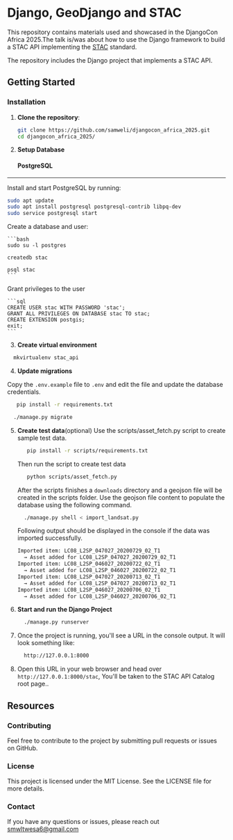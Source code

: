 # Django, GeoDjango and STAC

This repository contains materials used and showcased in the DjangoCon Africa 2025.The talk is/was about
how to use the Django framework to build a STAC API implementing the [STAC](https://stacspec.org/) standard.


The repository includes the Django project that implements a STAC API.



## Getting Started

### Installation

1. **Clone the repository**:
   ```bash
   git clone https://github.com/samweli/djangocon_africa_2025.git
   cd djangocon_africa_2025/
   ```

2. **Setup Database**
   #### PostgreSQL
__________

Install and start PostgreSQL by running:

 ```bash
 sudo apt update
 sudo apt install postgresql postgresql-contrib libpq-dev
 sudo service postgresql start
```


Create a database and user:

    ```bash
    sudo su -l postgres
  
    createdb stac
    
    psql stac
    ```

Grant privileges to the user

    ```sql
    CREATE USER stac WITH PASSWORD 'stac';
    GRANT ALL PRIVILEGES ON DATABASE stac TO stac;
    CREATE EXTENSION postgis;
    exit;
    ```


3. **Create virtual environment**

```bash
  mkvirtualenv stac_api
```
4. **Update migrations**

Copy the `.env.example` file to `.env` and 
edit the file and update the database credentials.


   ```bash
      pip install -r requirements.txt
   ```

   ```bash
     ./manage.py migrate
   ```

5. **Create test data**(optional)
   Use the scripts/asset_fetch.py script to create sample test data.

   ```bash
      pip install -r scripts/requirements.txt
   ```

   Then run the script to create test data

   ```bash  
      python scripts/asset_fetch.py
    ```

    After the scripts finishes a `downloads` directory and a geojson file will be created in the scripts folder.
    Use the geojson file content to populate the database using the following command.

    ```bash
      ./manage.py shell < import_landsat.py
    ```

    Following output should be displayed in the console if the data was imported successfully.

    ```bash
    Imported item: LC08_L2SP_047027_20200729_02_T1
      → Asset added for LC08_L2SP_047027_20200729_02_T1
    Imported item: LC08_L2SP_046027_20200722_02_T1
      → Asset added for LC08_L2SP_046027_20200722_02_T1
    Imported item: LC08_L2SP_047027_20200713_02_T1
      → Asset added for LC08_L2SP_047027_20200713_02_T1
    Imported item: LC08_L2SP_046027_20200706_02_T1
      → Asset added for LC08_L2SP_046027_20200706_02_T1
    ```

6. **Start and run the Django Project**
   
   ```bash
     ./manage.py runserver
   ```
7. Once the project is running, you'll see a URL in the console output. It will look something like:
    ```bash 
      http://127.0.0.1:8000
    ```
8. Open this URL in your web browser and head over `http://127.0.0.1:8000/stac`, You'll be taken to the STAC API Catalog root page..


## Resources 

### Contributing
Feel free to contribute to the project by submitting pull requests or issues on GitHub.


### License
This project is licensed under the MIT License. See the LICENSE file for more details.

### Contact
If you have any questions or issues, please reach out smwltwesa6@gmail.com